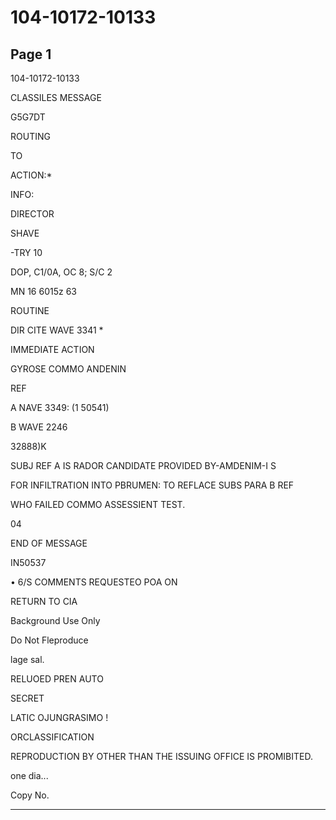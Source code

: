 # 104-10172-10133

## Page 1

104-10172-10133

CLASSILES MESSAGE

G5G7DT

ROUTING

TO

ACTION:*

INFO:

DIRECTOR

SHAVE

-TRY 10

DOP, C1/0A, OC 8; S/C 2

MN 16 6015z 63

ROUTINE

DIR CITE WAVE 3341 *

IMMEDIATE ACTION

GYROSE COMMO ANDENIN

REF

A NAVE 3349: (1 50541)

B WAVE 2246

32888)K

SUBJ REF A IS RADOR CANDIDATE PROVIDED BY-AMDENIM-I S

FOR INFILTRATION INTO PBRUMEN: TO REFLACE SUBS PARA B REF

WHO FAILED COMMO ASSESSIENT TEST.

04

END OF MESSAGE

IN50537

• 6/S COMMENTS REQUESTEO POA ON

RETURN TO CIA

Background Use Only

Do Not Fleproduce

lage sal.

RELUOED PREN AUTO

SECRET

LATIC OJUNGRASIMO !

ORCLASSIFICATION

REPRODUCTION BY OTHER THAN THE ISSUING OFFICE IS PROMIBITED.

one dia...

Copy No.

---

